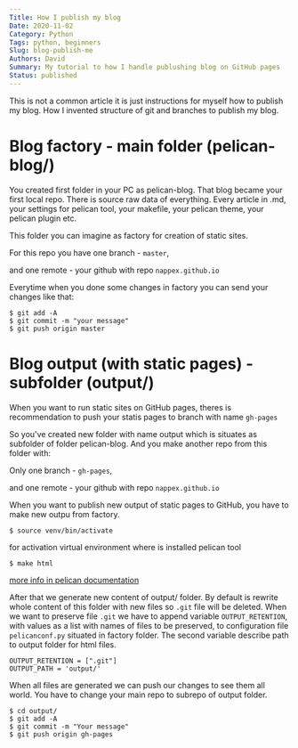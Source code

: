 ```yaml
---
Title: How I publish my blog
Date: 2020-11-02
Category: Python
Tags: python, beginners
Slug: blog-publish-me
Authors: David
Summary: My tutorial to how I handle publushing blog on GitHub pages
Status: published
---
```


This is not a common article it is just instructions for myself how to publish my blog. How I invented structure of git and branches to publish my blog.


# Blog factory - main folder (pelican-blog/)

You created first folder in your PC as pelican-blog. That blog became your first local repo. There is source raw data of everything. Every article in .md, your settings for pelican tool, your makefile, your pelican theme, your pelican plugin etc.

This folder you can imagine as factory for creation of static sites.

For this repo you have one branch - `master`,

and one remote - your github with repo `nappex.github.io`

Everytime when you done some changes in factory you can send your changes like that:

```
$ git add -A
$ git commit -m "your message"
$ git push origin master
```

# Blog output (with static pages) - subfolder (output/)

When you want to run static sites on GitHub pages, theres is recommendation to push your statis pages to branch with name `gh-pages`

So you've created new folder with name output which is situates as subfolder of folder pelican-blog. And you make another repo from this folder with:

Only one branch - `gh-pages`,

and one remote - your github with repo `nappex.github.io`

When you want to publish new output of static pages to GitHub, you have to make new outpu from factory.

```
$ source venv/bin/activate
```

for activation virtual environment where is installed pelican tool

```
$ make html
```

[more info in pelican documentation](https://docs.getpelican.com/en/stable/publish.html)

After that we generate new content of output/ folder. By default is rewrite whole content of this folder with new files so `.git` file will be deleted. When we want to preserve file `.git` we have to append variable `OUTPUT_RETENTION`, with values as a list with names of files to be preserved, to configuration file `pelicanconf.py` situated in factory folder. The second variable describe path to output folder for html files.

```
OUTPUT_RETENTION = [".git"]
OUTPUT_PATH = 'output/'
```

When all files are generated we can push our changes to see them all world.
You have to change your main repo to subrepo of output folder.

```
$ cd output/
$ git add -A
$ git commit -m "Your message"
$ git push origin gh-pages
```
